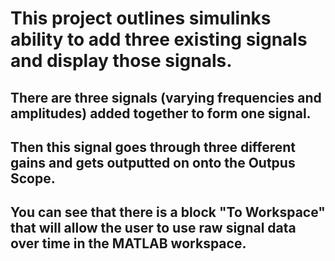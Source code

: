 # This project outlines simulinks ability to add three existing signals and display those signals. 

## There are three signals (varying frequencies and amplitudes) added together to form one signal. 
## Then this signal goes through three different gains and gets outputted on onto the Outpus Scope. 
## You can see that there is a block "To Workspace" that will allow the user to use raw signal data over time in the MATLAB workspace. 
